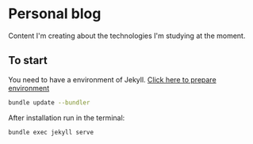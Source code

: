 # Personal blog

Content I'm creating about the technologies I'm studying at the moment.


## To start

You need to have a environment of Jekyll. [Click here to prepare environment](https://jekyllrb.com/docs/installation/)


```bash
bundle update --bundler
```

After installation run in the terminal:

```bash
bundle exec jekyll serve
```
